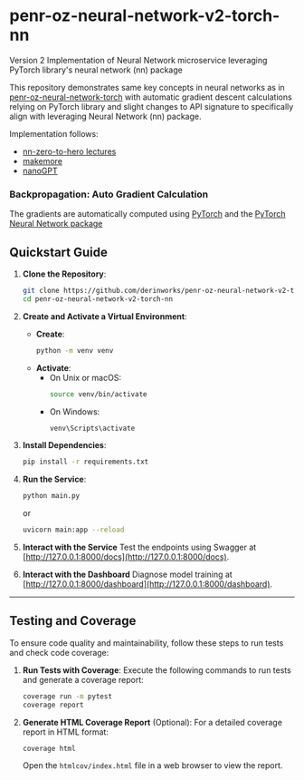 # penr-oz-neural-network-v2-torch-nn
Version 2 Implementation of Neural Network microservice leveraging 
PyTorch library's neural network (nn) package

This repository demonstrates same key concepts in neural networks as in [penr-oz-neural-network-torch](https://github.com/derinworks/penr-oz-neural-network-torch) 
with automatic gradient descent calculations relying on PyTorch library and 
slight changes to API signature to specifically align with leveraging Neural Network (nn) package.

Implementation follows:
* [nn-zero-to-hero lectures](https://github.com/karpathy/nn-zero-to-hero)
* [makemore](https://github.com/karpathy/makemore)
* [nanoGPT](https://github.com/karpathy/nanoGPT)

### Backpropagation: Auto Gradient Calculation

The gradients are automatically computed using [PyTorch](https://github.com/pytorch/pytorch) and 
the [PyTorch Neural Network package](https://docs.pytorch.org/tutorials/beginner/basics/buildmodel_tutorial)

## Quickstart Guide

1. **Clone the Repository**:
   ```bash
   git clone https://github.com/derinworks/penr-oz-neural-network-v2-torch-nn.git
   cd penr-oz-neural-network-v2-torch-nn
   ```

2. **Create and Activate a Virtual Environment**:
   - **Create**:
     ```bash
     python -m venv venv
     ```
   - **Activate**:
     - On Unix or macOS:
       ```bash
       source venv/bin/activate
       ```
     - On Windows:
       ```bash
       venv\Scripts\activate
       ```

3. **Install Dependencies**:
   ```bash
   pip install -r requirements.txt
   ```

4. **Run the Service**:
   ```bash
   python main.py
   ```
   or
   ```bash
   uvicorn main:app --reload
   ```

5. **Interact with the Service**
Test the endpoints using Swagger at [http://127.0.0.1:8000/docs](http://127.0.0.1:8000/docs).

6. **Interact with the Dashboard**
Diagnose model training at [http://127.0.0.1:8000/dashboard](http://127.0.0.1:8000/dashboard).

---

## Testing and Coverage

To ensure code quality and maintainability, follow these steps to run tests and check code coverage:

1. **Run Tests with Coverage**:
   Execute the following commands to run tests and generate a coverage report:
   ```bash
   coverage run -m pytest
   coverage report
   ```

2. **Generate HTML Coverage Report** (Optional):
   For a detailed coverage report in HTML format:
   ```bash
   coverage html
   ```
   Open the `htmlcov/index.html` file in a web browser to view the report.
